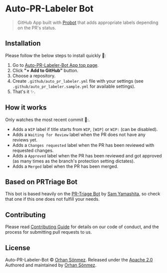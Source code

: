 
# Auto-PR-Labeler Bot

> GitHub App built with [Probot](https://github.com/probot/probot) that adds appropriate labels depending on the PR's status.

## Installation

Please follow the below steps to install quickly :rocket::

1. Go to [Auto-PR-Labeler-Bot App top page](https://probot.github.io/apps/auto-pr-labeler-bot/).
2. Click **"+ Add to GitHub"** button.
3. Choose a repository.
4. Create `.github/auto_pr_labeler.yml` file with your settings (see `.github/auto_pr_labeler.sample.yml` for available settings).
5. That's it :sparkles:.

## How it works

Only watches the most recent commit :eyes::.

- Adds a `WIP` label if title starts from `WIP`, `[WIP]` or `WIP:` (can be disabled).
- Adds a `Waiting for Review` label when the PR does not have any reviews yet.
- Adds a `Changes requested` label when the PR has been reviewed with requested changes.
- Adds a `Approved` label when the PR has been reviewed and got approved (as many times as the branch's protection setting dictates).
- Adds a `Merged` label when the PR has been merged.

## Based on PRTriage Bot

This bot is based heavily on the [PR-Triage Bot](https://probot.github.io/apps/pr-triage/) by [Sam Yamashita](https://twitter.com/sota0805), so check that one if this one does not fulfill your needs.

## Contributing

Please read [Contributing Guide](CONTRIBUTING.md) for details on our code of conduct, and the process for submitting pull requests to us.

## License

Auto-PR-Labeler-Bot © [Orhan Sönmez](https://twitter.com/orhnsnmz). Released under the [Apache 2.0](LICENSE)<br/>
Authored and maintained by [Orhan Sönmez](https://github.com/orhan).
